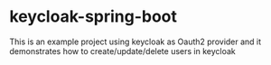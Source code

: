 # keycloak-spring-boot
This is an example project using keycloak as Oauth2 provider and it demonstrates how to create/update/delete users in keycloak
